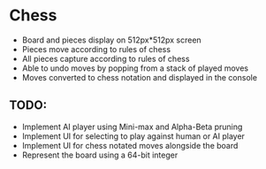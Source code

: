 # Chess 
- Board and pieces display on 512px*512px screen
- Pieces move according to rules of chess
- All pieces capture according to rules of chess
- Able to undo moves by popping from a stack of played moves
- Moves converted to chess notation and displayed in the console

## TODO:
- Implement AI player using Mini-max and Alpha-Beta pruning
- Implement UI for selecting to play against human or AI player
- Implement UI for chess notated moves alongside the board
- Represent the board using a 64-bit integer
